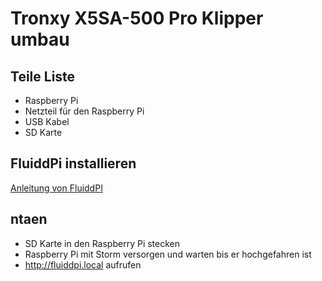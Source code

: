 # Tronxy X5SA-500 Pro Klipper umbau

## Teile Liste
- Raspberry Pi
- Netzteil für den Raspberry Pi
- USB Kabel
- SD Karte

## FluiddPi installieren
[Anleitung von FluiddPI](https://docs.fluidd.xyz/installation/fluiddpi)

## ntaen
- SD Karte in den Raspberry Pi stecken
- Raspberry Pi mit Storm versorgen und warten bis er hochgefahren ist
-  http://fluiddpi.local aufrufen

